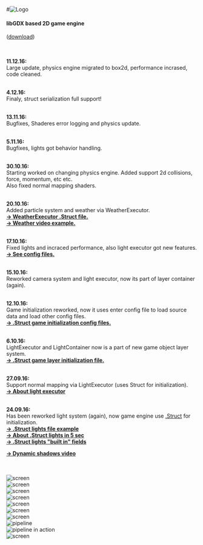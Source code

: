 #![Logo](https://raw.githubusercontent.com/henryco/Escapy/master/promo/ESCAPY.png)
<h4>libGDX based 2D game engine</h4> <h9>(<a href ="https://drive.google.com/open?id=0BzwCB78J-oVxdXYtLTV2SFJtMWc" title = "version: 13.12.16">download</a>)</h9><br><br><br>

<b>11.12.16:</b><br> Large update, physics engine migrated to box2d, performance incrased, code cleaned.<br><br>

<b>4.12.16:</b><br> Finaly, struct serialization full support!<br><br>

<b>13.11.16:</b><br> Bugfixes, Shaderes error logging and physics update.<br><br>

<b>5.11.16:</b><br> Bugfixes, lights got behavior handling.<br><br>

<b>30.10.16:</b><br> Starting worked on changing physics engine. Added support 2d collisions, force, momentum, etc etc.<br>
Also fixed normal mapping shaders.<br><br>

<b>20.10.16:</b><br> Added particle system and weather via WeatherExecutor.<br>
<b><a href ="https://github.com/henryco/Escapy/blob/master/configs/WeatherCFG.struct"> -> WeatherExecutor .Struct file.</a><br><a href ="https://www.youtube.com/watch?v=aCaWks4AM1c&feature=youtu.be"> -> Weather video example.</a></b><br><br>

<b>17.10.16:</b><br> Fixed lights and incraced performance, also light executor got new features.<br>
<b><a href ="https://github.com/henryco/Escapy/tree/master/configs"> -> See config files.</a></b><br><br>

<b>15.10.16:</b><br> Reworked camera system and light executor, now its part of layer container (again).<br><br>

<b>12.10.16:</b><br> Game initialization reworked, now it uses enter config file to load source data and load other config files.<br>
<b><a href ="https://github.com/henryco/Escapy/tree/master/configs"> -> .Struct game initialization config files.</a></b><br><br>

<b>6.10.16:</b><br> LightExecutor and LightContainer now is a part of new game object layer system.<br>
<b><a href ="https://github.com/henryco/Escapy/blob/master/https/github.com/henryco/ObjectsCFG.struct"> -> .Struct game layer initialization file.</a></b><br><br>

<b>27.09.16:</b><br> Support normal mapping via LightExecutor (uses Struct for initialization).<br>
<b><a href ="https://github.com/henryco/Escapy/blob/master/https/github.com/henryco/LightExecutor.md"> -> About light executor</a></b><br><br>

<b>24.09.16:</b><br> Has been reworked light system (again), now game engine use <a href = "https://github.com/henryco/Struct">.Struct</a> for initialization. 
<br><b><a href ="https://github.com/henryco/Escapy/blob/master/https/github.com/henryco/LightCFG.struct"> -> .Struct lights file example </a></b><br>
<b><a href="https://github.com/henryco/Escapy/blob/master/https/github.com/henryco/LightStruct.md"> -> About .Struct lights in 5 sec </a></b><br>
<b><a href="https://github.com/henryco/Escapy/blob/master/https/github.com/henryco/builtIn.md">-> .Struct lights "built in" fields </a></b><br>

<a href="http://www.youtube.com/watch?feature=player_embedded&v=B9nc-YUr3jA
" target="_blank"><b>-> Dynamic shadows video</b></a>



<br><br>
![screen](https://raw.githubusercontent.com/henryco/Escapy/master/promo/hitbox.png)
<br>
![screen](https://raw.githubusercontent.com/henryco/Escapy/master/promo/esWeather.png)
<br>
![screen](https://raw.githubusercontent.com/henryco/Escapy/master/promo/esChar.png)
<br>
![screen](https://raw.githubusercontent.com/henryco/Escapy/master/promo/MODERN.png)
<br>
![screen](https://raw.githubusercontent.com/henryco/Escapy/master/promo/ims.png)
<br>
![screen](https://raw.githubusercontent.com/henryco/Escapy/master/promo/ims3.png)
<br>
![screen](https://raw.githubusercontent.com/henryco/Escapy/master/promo/esc.png)
<br>
![pipeline](https://raw.githubusercontent.com/henryco/Escapy/master/promo/EscapyFBOPipleLineSM.png)
<br>
![pipeline in action](https://raw.githubusercontent.com/henryco/Escapy/master/promo/awesomePipline.png)
<br>
![screen](https://raw.githubusercontent.com/henryco/Escapy/master/promo/trg.png)



